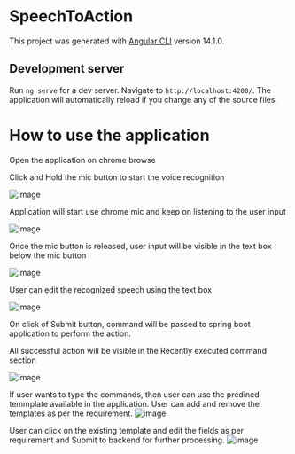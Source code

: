 # SpeechToAction

This project was generated with [Angular CLI](https://github.com/angular/angular-cli) version 14.1.0.

## Development server

Run `ng serve` for a dev server. Navigate to `http://localhost:4200/`. The application will automatically reload if you change any of the source files.


# How to use the application
Open the application on chrome browse

Click and Hold the mic button to start the voice recognition

![image](https://user-images.githubusercontent.com/5214961/197135307-382f90a8-b757-4f3d-8f63-1df64e9319fa.png)

Application will start use chrome mic and keep on listening to the user input

![image](https://user-images.githubusercontent.com/5214961/197135720-b2775fdc-d4a2-4762-ba34-bec516a1383b.png)

Once the mic button is released, user input will be visible in the text box below the mic button

![image](https://user-images.githubusercontent.com/5214961/197136108-475a30f2-9d4d-472a-908d-7e6b78f84d8d.png)

User can edit the recognized speech using the text box

![image](https://user-images.githubusercontent.com/5214961/197136261-c534a522-1617-422c-b413-cd3b44c7480f.png)

On click of Submit button, command will be passed to spring boot application to perform the action.

All successful action will be visible in the Recently executed command section

![image](https://user-images.githubusercontent.com/5214961/197136591-5c697934-dfdb-4b38-8a9d-14dec977df8e.png)

If user wants to type the commands, then user can use the predined temmplate available in the application.
User can add and remove the templates as per the requirement.
![image](https://user-images.githubusercontent.com/5214961/197136901-24f80f0e-13be-44bf-82c9-29e4f89303c5.png)

User can click on the existing template and edit the fields as per requirement and Submit to backend for further processing.
![image](https://user-images.githubusercontent.com/5214961/197137126-3ce89294-2179-4d9e-8460-b10e14087f65.png)

